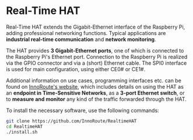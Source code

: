 <!--
---
name: Real-Time HAT
class: board
type: multi
formfactor: HAT
manufacturer: InnoRoute GmbH
description: The Real-Time HAT extends the Gigabit-Ethernet interface of the Raspberry Pi, adding professional networking functions.
github: https://github.com/InnoRoute/RealtimeHAT
url: https://innoroute.com/realtimehat/
image: 'RealTimeHAT.png'
pincount: 40
eeprom: yes
power:
  '1':
  '2':
  '4':
ground:
  '6':
  '9':
  '14':
  '17':
  '20':
  '25':
  '30':
  '34':
  '39':
pin:
  '3':
    mode: i2c
  '5':
    mode: i2c
  '7':
    name: PHY_MDC
  '11':
    name: PHY_MDIO
  '13':
    name: FPGA_Interrupt
    direction: Input
  '15':
    name: Buffer_Full
    direction: Input
  '19':
    mode: spi
  '21':
    mode: spi
  '23':
    mode: spi
  '24':
    mode: spi
  '26':
    mode: spi
  '27':
    mode: i2c
  '28':
    mode: i2c
i2c:
  '0x50':
    name: ID EEPROM
    device: I2C0 - ID EEPROM
  '0x24':
    name: PMIC
    device: I2C1 - PMIC
  '0x43':
    name: IO Expender
    device: I2C1 - IO Expander
-->
# Real-Time HAT

Real-Time HAT extends the Gigabit-Ethernet interface of the Raspberry Pi, adding professional networking functions.
Typical applications are **industrial real-time communication** and **network monitoring**.

The HAT provides **3 Gigabit-Ethernet ports**, one of which is connected to the Raspberry Pi's Ethernet port.
Connection to the Raspberry Pi is realized via the GPIO connector and via a (short) Ethernet cable. The SPI0 interface is used for main configuration, using either CE0# or CE1#.

Additional information on use cases, programming interfaces etc. can be found on [InnoRoute's website](https://innoroute.com/realtimehat/), which includes details on using the HAT as an **endpoint in Time-Sensitive Networks**, as a **3-port Ethernet switch**, or to **measure and monitor** any kind of the traffic forwarded through the HAT.

To install the necessary software, use the following commands:

```bash
git clone https://github.com/InnoRoute/RealtimeHAT
cd RealtimeHAT
./install.sh
```
